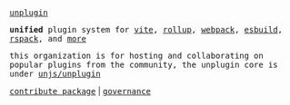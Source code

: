 [<samp>unplugin</samp>](https://github.com/unjs/unplugin)

<samp><b>unified</b> plugin system for <a href="https://github.com/unjs/unplugin#hooks">vite</a>, <a href="https://github.com/unjs/unplugin#hooks">rollup</a>, <a href="https://github.com/unjs/unplugin#hooks">webpack</a>, <a href="https://github.com/unjs/unplugin#hooks">esbuild</a>, <a href="https://github.com/unjs/unplugin#hooks">rspack</a>, and <a href="https://github.com/unjs/unplugin#hooks">more</a></samp>

<samp>this organization is for hosting and collaborating on popular plugins from the community, the unplugin core is under <a href="https://github.com/unjs/unplugin">unjs/unplugin</a></samp>

[<samp>contribute package</samp>](../PACKAGE_CONTRIBUTE.md) | [<samp>governance</samp>](../GOVERNANCE.md)
